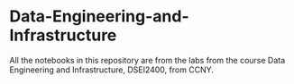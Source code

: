 # Data-Engineering-and-Infrastructure

All the notebooks in this repository are from the labs from the course Data Engineering and Infrastructure, DSEI2400, from CCNY.
